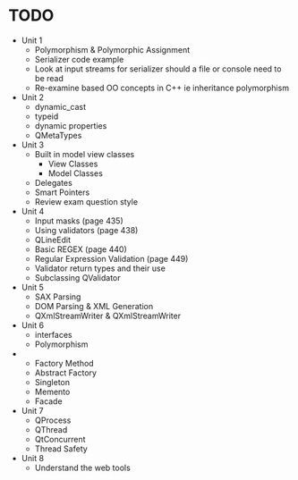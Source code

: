 # TODO

* Unit 1
  * Polymorphism & Polymorphic Assignment
  * Serializer code example
  * Look at input streams for serializer should a file or console need to be read
  * Re-examine based OO concepts in C++ ie inheritance polymorphism
* Unit 2
  * dynamic\_cast
  * typeid
  * dynamic properties
  * QMetaTypes
* Unit 3
  * Built in model view classes
    * View Classes
    * Model Classes
  * Delegates
  * Smart Pointers
  * Review exam question style
* Unit 4
  * Input masks \(page 435\)
  * Using validators \(page 438\)
  * QLineEdit
  * Basic REGEX \(page 440\)
  * Regular Expression Validation \(page 449\)
  * Validator return types and their use
  * Subclassing QValidator
* Unit 5
  * SAX Parsing
  * DOM Parsing & XML Generation
  * QXmlStreamWriter & QXmlStreamWriter
* Unit 6
  * interfaces
  * Polymorphism
* * Factory Method
  * Abstract Factory
  * Singleton
  * Memento
  * Facade
* Unit 7
  * QProcess
  * QThread
  * QtConcurrent
  * Thread Safety
* Unit 8
  * Understand the web tools



